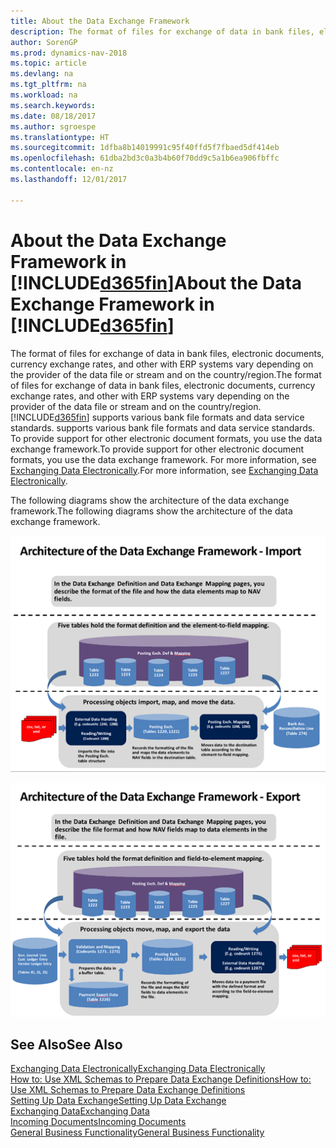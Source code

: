 ```yaml
---
title: About the Data Exchange Framework
description: The format of files for exchange of data in bank files, electronic documents, currency exchange rates, and other with ERP systems vary depending on the provider of the data file or stream and on the country/region.
author: SorenGP
ms.prod: dynamics-nav-2018
ms.topic: article
ms.devlang: na
ms.tgt_pltfrm: na
ms.workload: na
ms.search.keywords: 
ms.date: 08/18/2017
ms.author: sgroespe
ms.translationtype: HT
ms.sourcegitcommit: 1dfba8b14019991c95f40ffd5f7fbaed5df414eb
ms.openlocfilehash: 61dba2bd3c0a3b4b60f70dd9c5a1b6ea906fbffc
ms.contentlocale: en-nz
ms.lasthandoff: 12/01/2017

---
```

# <a name="about-the-data-exchange-framework-in-included365finincludesd365finmdmd"></a><span data-ttu-id="d7dbb-103">About the Data Exchange Framework in [!INCLUDE[d365fin](includes/d365fin_md.md)]</span><span class="sxs-lookup"><span data-stu-id="d7dbb-103">About the Data Exchange Framework in [!INCLUDE[d365fin](includes/d365fin_md.md)]</span></span>
<span data-ttu-id="d7dbb-104">The format of files for exchange of data in bank files, electronic documents, currency exchange rates, and other with ERP systems vary depending on the provider of the data file or stream and on the country/region.</span><span class="sxs-lookup"><span data-stu-id="d7dbb-104">The format of files for exchange of data in bank files, electronic documents, currency exchange rates, and other with ERP systems vary depending on the provider of the data file or stream and on the country/region.</span></span> [!INCLUDE[d365fin](includes/d365fin_md.md)]<span data-ttu-id="d7dbb-105"> supports various bank file formats and data service standards.</span><span class="sxs-lookup"><span data-stu-id="d7dbb-105"> supports various bank file formats and data service standards.</span></span> <span data-ttu-id="d7dbb-106">To provide support for other electronic document formats, you use the data exchange framework.</span><span class="sxs-lookup"><span data-stu-id="d7dbb-106">To provide support for other electronic document formats, you use the data exchange framework.</span></span> <span data-ttu-id="d7dbb-107">For more information, see [Exchanging Data Electronically](across-data-exchange.md).</span><span class="sxs-lookup"><span data-stu-id="d7dbb-107">For more information, see [Exchanging Data Electronically](across-data-exchange.md).</span></span>    

 <span data-ttu-id="d7dbb-108">The following diagrams show the architecture of the data exchange framework.</span><span class="sxs-lookup"><span data-stu-id="d7dbb-108">The following diagrams show the architecture of the data exchange framework.</span></span>  

 ![Data Exchange Framework &#45; Import](media/across-data-exchange/dataexchangeframework_import.png)  

 ![Data Exchange Framework &#45; Export](media/across-data-exchange/dataexchangeframework_export.png)  

## <a name="see-also"></a><span data-ttu-id="d7dbb-111">See Also</span><span class="sxs-lookup"><span data-stu-id="d7dbb-111">See Also</span></span>  
[<span data-ttu-id="d7dbb-112">Exchanging Data Electronically</span><span class="sxs-lookup"><span data-stu-id="d7dbb-112">Exchanging Data Electronically</span></span>](across-data-exchange.md)  
[<span data-ttu-id="d7dbb-113">How to: Use XML Schemas to Prepare Data Exchange Definitions</span><span class="sxs-lookup"><span data-stu-id="d7dbb-113">How to: Use XML Schemas to Prepare Data Exchange Definitions</span></span>](across-how-to-use-xml-schemas-to-prepare-data-exchange-definitions.md)  
[<span data-ttu-id="d7dbb-114">Setting Up Data Exchange</span><span class="sxs-lookup"><span data-stu-id="d7dbb-114">Setting Up Data Exchange</span></span>](across-set-up-data-exchange.md)  
[<span data-ttu-id="d7dbb-115">Exchanging Data</span><span class="sxs-lookup"><span data-stu-id="d7dbb-115">Exchanging Data</span></span>](across-exchange-data.md)  
[<span data-ttu-id="d7dbb-116">Incoming Documents</span><span class="sxs-lookup"><span data-stu-id="d7dbb-116">Incoming Documents</span></span>](across-income-documents.md)  
[<span data-ttu-id="d7dbb-117">General Business Functionality</span><span class="sxs-lookup"><span data-stu-id="d7dbb-117">General Business Functionality</span></span>](ui-across-business-areas.md)  

